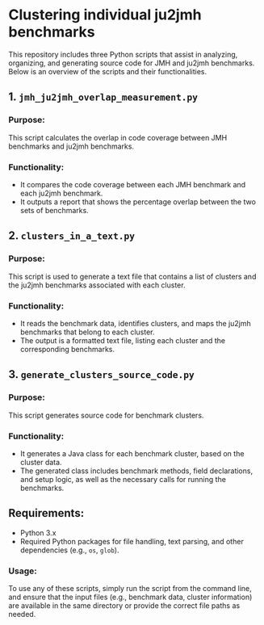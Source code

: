 # Clustering individual ju2jmh benchmarks

This repository includes three Python scripts that assist in analyzing, organizing, and generating source code for JMH and ju2jmh benchmarks. Below is an overview of the scripts and their functionalities.


## 1. `jmh_ju2jmh_overlap_measurement.py`

### Purpose:
This script calculates the overlap in code coverage between JMH benchmarks and ju2jmh benchmarks.

### Functionality:
- It compares the code coverage between each JMH benchmark and each ju2jmh benchmark.
- It outputs a report that shows the percentage overlap between the two sets of benchmarks.


## 2. `clusters_in_a_text.py`

### Purpose:
This script is used to generate a text file that contains a list of clusters and the ju2jmh benchmarks associated with each cluster.

### Functionality:
- It reads the benchmark data, identifies clusters, and maps the ju2jmh benchmarks that belong to each cluster.
- The output is a formatted text file, listing each cluster and the corresponding benchmarks.



## 3. `generate_clusters_source_code.py`

### Purpose:
This script generates source code for benchmark clusters.

### Functionality:
- It generates a Java class for each benchmark cluster, based on the cluster data.
- The generated class includes benchmark methods, field declarations, and setup logic, as well as the necessary calls for running the benchmarks.


## Requirements:
- Python 3.x
- Required Python packages for file handling, text parsing, and other dependencies (e.g., `os`, `glob`).


### Usage:

To use any of these scripts, simply run the script from the command line, and ensure that the input files (e.g., benchmark data, cluster information) are available in the same directory or provide the correct file paths as needed.

